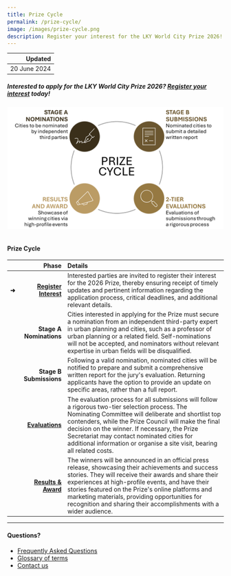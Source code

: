 ```yaml
---
title: Prize Cycle
permalink: /prize-cycle/
image: /images/prize-cycle.png
description: Register your interest for the LKY World City Prize 2026!
---
```


| Updated |
|---:|
| 20 June 2024 |

##### Interested to apply for the LKY World City Prize 2026? [Register your interest](https://form.gov.sg/665c80f59ed8705777bc3828) today!

###### ![Prize cycle](/images/prize-cycle.png)

#### **Prize Cycle**

| | Phase | Details |
|:---|---:|:---|
| **➜** | **[Register Interest](https://form.gov.sg/665c80f59ed8705777bc3828)** | Interested parties are invited to register their interest for the 2026 Prize, thereby ensuring receipt of timely updates and pertinent information regarding the application process, critical deadlines, and additional relevant details. |
| | **Stage A Nominations** | Cities interested in applying for the Prize must secure a nomination from an independent third-party expert in urban planning and cities, such as a professor of urban planning or a related field. Self-nominations will not be accepted, and nominators without relevant expertise in urban fields will be disqualified. <br> |
| | **Stage B Submissions** | Following a valid nomination, nominated cities will be notified to prepare and submit a comprehensive written report for the jury's evaluation. Returning applicants have the option to provide an update on specific areas, rather than a full report. |
| | **[Evaluations](/evaluations/)** | The evaluation process for all submissions will follow a rigorous two-tier selection process. The Nominating Committee will deliberate and shortlist top contenders, while the Prize Council will make the final decision on the winner. If necessary, the Prize Secretariat may contact nominated cities for additional information or organise a site visit, bearing all related costs. |
| | **[Results & Award](/award/)** | The winners will be announced in an official press release, showcasing their achievements and success stories. They will receive their awards and share their experiences at high-profile events, and have their stories featured on the Prize's online platforms and marketing materials, providing opportunities for recognition and sharing their accomplishments with a wider audience. |

---

#### **Questions?**

- [Frequently Asked Questions](/faq/)
- [Glossary of terms](/glossary/)
- [Contact us](/feedback/)
